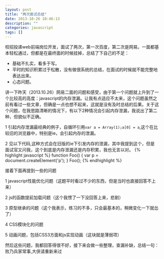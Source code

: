 ```yaml
---
layout: post
title: "两次面试总结"
date: 2013-10-26 10:46:13
description: ""
categories: javascript 
tags: []
---
```


校招投递web前端岗位开发，面试了两次，第一次百度，第二次是网易。一面都基本轻松通过，但都是在最终面的时候挂掉，总结了下自己的不足：

- 基础不扎实，看多于写。
- 平时的知识积累过于松散，没有做很系统的总结，在面试的时候就不能完整地表达出来。
- 心态问题。

讲一下昨天（2013.10.26）网易二面的问题和感受，由于第一个问题就上升到了一个比较高的高度：javascript的内存泄漏。让我有点适应不太来，这个问题虽然之前有看过一些文章，但确是一点也想不起来，这就是没有及时总结的后果。关于这个问题，在我思路清晰的情况下，有以下2种情况会引起内存泄漏，我说出了第二种，但貌似不正确。

1 引起内存泄漏最经典的例子，自循环引用`var a = Array(1);a[0] = a`,这个在比较旧的浏览器中，特别是ie，会引起内存的泄漏。

2 见以下代码,这种方式会在旧版的ie下引发内存的泄漏，其中我提到这个，但是面试官又问我，这个到底是内存泄漏还是内存积累，我也无言以对。
{% highlight  javascript   %}
function Foo()
{
	var p = document.createElement('p');
}
Foo();
{% endhighlight %}

接着下面再提到一些的问题

1 javascript性能优化问题（这题平时看过不少的东西，但是当时也直接回答不上来）

2 js的函数提前加载问题（这个我愣了一下没回答上来，悲剧）

3 原型继承的问题（这个我表示，练习的不多，只会最基本的，稍微变化一下就怂了）

4 CSS模块化的问题

5 动画问题，包括CSS3方面和js实现动画（这块就是薄弱项）


然后这些问题，我都回答得很不好，接下来会做一些整理，查漏补缺，总结一句：败乃兵家常事,大侠请重新来过


